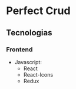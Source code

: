 # Perfect Crud

## Tecnologias

### Frontend
- Javascript:
    - React
    - React-Icons
    - Redux